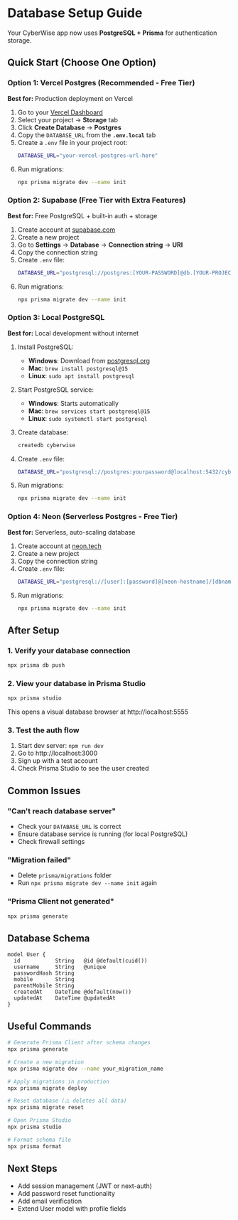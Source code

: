 # Database Setup Guide

Your CyberWise app now uses **PostgreSQL + Prisma** for authentication storage.

## Quick Start (Choose One Option)

### Option 1: Vercel Postgres (Recommended - Free Tier)

**Best for:** Production deployment on Vercel

1. Go to your [Vercel Dashboard](https://vercel.com/dashboard)
2. Select your project → **Storage** tab
3. Click **Create Database** → **Postgres**
4. Copy the `DATABASE_URL` from the **`.env.local`** tab
5. Create a `.env` file in your project root:
   ```bash
   DATABASE_URL="your-vercel-postgres-url-here"
   ```
6. Run migrations:
   ```bash
   npx prisma migrate dev --name init
   ```

### Option 2: Supabase (Free Tier with Extra Features)

**Best for:** Free PostgreSQL + built-in auth + storage

1. Create account at [supabase.com](https://supabase.com)
2. Create a new project
3. Go to **Settings** → **Database** → **Connection string** → **URI**
4. Copy the connection string
5. Create `.env` file:
   ```bash
   DATABASE_URL="postgresql://postgres:[YOUR-PASSWORD]@db.[YOUR-PROJECT-REF].supabase.co:5432/postgres"
   ```
6. Run migrations:
   ```bash
   npx prisma migrate dev --name init
   ```

### Option 3: Local PostgreSQL

**Best for:** Local development without internet

1. Install PostgreSQL:
   - **Windows**: Download from [postgresql.org](https://www.postgresql.org/download/windows/)
   - **Mac**: `brew install postgresql@15`
   - **Linux**: `sudo apt install postgresql`

2. Start PostgreSQL service:
   - **Windows**: Starts automatically
   - **Mac**: `brew services start postgresql@15`
   - **Linux**: `sudo systemctl start postgresql`

3. Create database:
   ```bash
   createdb cyberwise
   ```

4. Create `.env` file:
   ```bash
   DATABASE_URL="postgresql://postgres:yourpassword@localhost:5432/cyberwise"
   ```

5. Run migrations:
   ```bash
   npx prisma migrate dev --name init
   ```

### Option 4: Neon (Serverless Postgres - Free Tier)

**Best for:** Serverless, auto-scaling database

1. Create account at [neon.tech](https://neon.tech)
2. Create a new project
3. Copy the connection string
4. Create `.env` file:
   ```bash
   DATABASE_URL="postgresql://[user]:[password]@[neon-hostname]/[dbname]?sslmode=require"
   ```
5. Run migrations:
   ```bash
   npx prisma migrate dev --name init
   ```

## After Setup

### 1. Verify your database connection

```bash
npx prisma db push
```

### 2. View your database in Prisma Studio

```bash
npx prisma studio
```

This opens a visual database browser at http://localhost:5555

### 3. Test the auth flow

1. Start dev server: `npm run dev`
2. Go to http://localhost:3000
3. Sign up with a test account
4. Check Prisma Studio to see the user created

## Common Issues

### "Can't reach database server"
- Check your `DATABASE_URL` is correct
- Ensure database service is running (for local PostgreSQL)
- Check firewall settings

### "Migration failed"
- Delete `prisma/migrations` folder
- Run `npx prisma migrate dev --name init` again

### "Prisma Client not generated"
```bash
npx prisma generate
```

## Database Schema

```prisma
model User {
  id           String   @id @default(cuid())
  username     String   @unique
  passwordHash String
  mobile       String
  parentMobile String
  createdAt    DateTime @default(now())
  updatedAt    DateTime @updatedAt
}
```

## Useful Commands

```bash
# Generate Prisma Client after schema changes
npx prisma generate

# Create a new migration
npx prisma migrate dev --name your_migration_name

# Apply migrations in production
npx prisma migrate deploy

# Reset database (⚠️ deletes all data)
npx prisma migrate reset

# Open Prisma Studio
npx prisma studio

# Format schema file
npx prisma format
```

## Next Steps

- Add session management (JWT or next-auth)
- Add password reset functionality
- Add email verification
- Extend User model with profile fields
